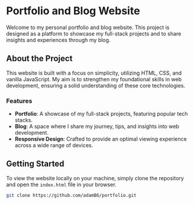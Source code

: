 # Portfolio and Blog Website

Welcome to my personal portfolio and blog website. This project is designed as a platform to showcase my full-stack projects and to share insights and experiences through my blog.

## About the Project

This website is built with a focus on simplicity, utilizing HTML, CSS, and vanilla JavaScript. My aim is to strengthen my foundational skills in web development, ensuring a solid understanding of these core technologies.

### Features

- **Portfolio**: A showcase of my full-stack projects, featuring popular tech stacks.
- **Blog**: A space where I share my journey, tips, and insights into web development.
- **Responsive Design**: Crafted to provide an optimal viewing experience across a wide range of devices.

## Getting Started

To view the website locally on your machine, simply clone the repository and open the `index.html` file in your browser.

```bash
git clone https://github.com/adamB6/portfolio.git
